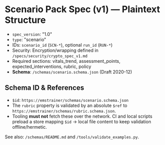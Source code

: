 
# Scenario Pack Spec (v1) — Plaintext Structure

- `spec_version`: "1.0"
- `type`: "scenario"
- IDs: `scenario_id` (`SCN-*`), optional `run_id` (`RUN-*`)
- Security: Encryption/wrapping defined in `/specs/security/crypto_spec_v1.md`
- Required sections: vitals_trend, assessment_points, expected_interventions, rubric, policy
- **Schema**: `/schemas/scenario.schema.json` (Draft 2020-12)

## Schema ID & References
- `$id`: `https://emstrainer/schemas/scenario.schema.json`
- The `rubric` property is validated by an absolute `$ref` to
  `https://emstrainer/schemas/rubric.schema.json`.
- Tooling **must not** fetch these over the network. CI and local scripts preload a
  store mapping `$id` → local file content to keep validation offline/hermetic.

See also: `/schemas/README.md` and `/tools/validate_examples.py`.
